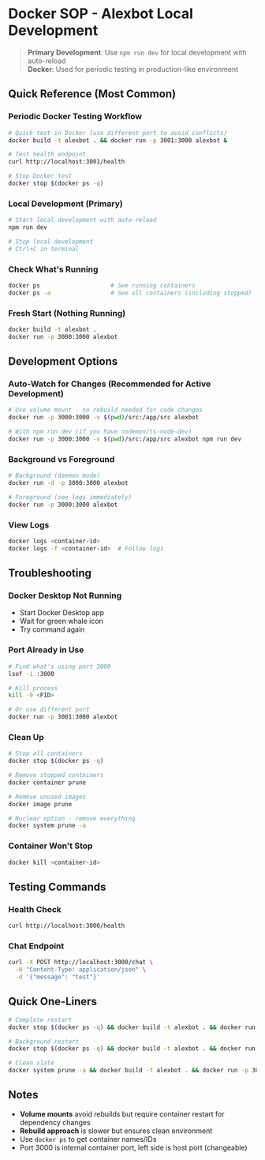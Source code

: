 # Docker SOP - Alexbot Local Development

> **Primary Development**: Use `npm run dev` for local development with auto-reload  
> **Docker**: Used for periodic testing in production-like environment

## Quick Reference (Most Common)

### Periodic Docker Testing Workflow

```bash
# Quick test in Docker (use different port to avoid conflicts)
docker build -t alexbot . && docker run -p 3001:3000 alexbot &

# Test health endpoint
curl http://localhost:3001/health

# Stop Docker test
docker stop $(docker ps -q)
```

### Local Development (Primary)

```bash
# Start local development with auto-reload
npm run dev

# Stop local development
# Ctrl+C in terminal
```

### Check What's Running

```bash
docker ps                    # See running containers
docker ps -a                 # See all containers (including stopped)
```

### Fresh Start (Nothing Running)

```bash
docker build -t alexbot .
docker run -p 3000:3000 alexbot
```

## Development Options

### Auto-Watch for Changes (Recommended for Active Development)

```bash
# Use volume mount - no rebuild needed for code changes
docker run -p 3000:3000 -v $(pwd)/src:/app/src alexbot

# With npm run dev (if you have nodemon/ts-node-dev)
docker run -p 3000:3000 -v $(pwd)/src:/app/src alexbot npm run dev
```

### Background vs Foreground

```bash
# Background (daemon mode)
docker run -d -p 3000:3000 alexbot

# Foreground (see logs immediately)
docker run -p 3000:3000 alexbot
```

### View Logs

```bash
docker logs <container-id>
docker logs -f <container-id>  # Follow logs
```

## Troubleshooting

### Docker Desktop Not Running

- Start Docker Desktop app
- Wait for green whale icon
- Try command again

### Port Already in Use

```bash
# Find what's using port 3000
lsof -i :3000

# Kill process
kill -9 <PID>

# Or use different port
docker run -p 3001:3000 alexbot
```

### Clean Up

```bash
# Stop all containers
docker stop $(docker ps -q)

# Remove stopped containers
docker container prune

# Remove unused images
docker image prune

# Nuclear option - remove everything
docker system prune -a
```

### Container Won't Stop

```bash
docker kill <container-id>
```

## Testing Commands

### Health Check

```bash
curl http://localhost:3000/health
```

### Chat Endpoint

```bash
curl -X POST http://localhost:3000/chat \
  -H "Content-Type: application/json" \
  -d '{"message": "test"}'
```

## Quick One-Liners

```bash
# Complete restart
docker stop $(docker ps -q) && docker build -t alexbot . && docker run -p 3000:3000 alexbot

# Background restart
docker stop $(docker ps -q) && docker build -t alexbot . && docker run -d -p 3000:3000 alexbot

# Clean slate
docker system prune -a && docker build -t alexbot . && docker run -p 3000:3000 alexbot
```

## Notes

- **Volume mounts** avoid rebuilds but require container restart for dependency changes
- **Rebuild approach** is slower but ensures clean environment
- Use `docker ps` to get container names/IDs
- Port 3000 is internal container port, left side is host port (changeable)
